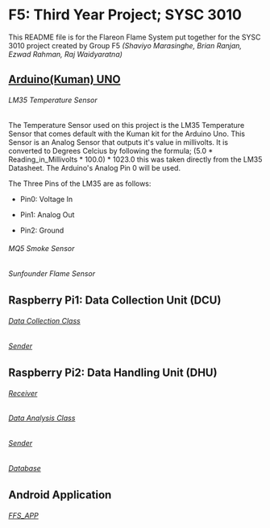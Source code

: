 # F5: Third Year Project; SYSC 3010
This README file is for the Flareon Flame System put together for the SYSC 3010 project created by Group F5
*(Shaviyo Marasinghe, Brian Ranjan, Ezwad Rahman, Raj Waidyaratna)*


## [Arduino(Kuman) UNO](https://github.com/ilhamrahman/F5/blob/master/Arduino/temperatureArduino.ino)
###### LM35 Temperature Sensor
The Temperature Sensor used on this project is the LM35 Temperature Sensor that comes default with the Kuman kit for the
Arduino Uno. This Sensor is an Analog Sensor that outputs it's value in millivolts. It is converted to Degrees Celcius
by following the formula; (5.0 * Reading_in_Millivolts * 100.0) * 1023.0 this was taken directly from the LM35 Datasheet.
The Arduino's Analog Pin 0 will be used. 

The Three Pins of the LM35 are as follows: 

- Pin0: Voltage In

- Pin1: Analog Out

- Pin2: Ground


###### MQ5 Smoke Sensor
###### Sunfounder Flame Sensor

## Raspberry Pi1: Data Collection Unit (DCU)
###### [Data Collection Class](https://github.com/ilhamrahman/F5/blob/master/DCU/src/DataCollectionClass.java)
###### [Sender](https://github.com/ilhamrahman/F5/blob/master/DCU/src/Sender.java)

## Raspberry Pi2: Data Handling Unit (DHU)
###### [Receiver](https://github.com/ilhamrahman/F5/blob/master/DHU/src/Receiver.java)
###### [Data Analysis Class](https://github.com/ilhamrahman/F5/blob/master/DHU/src/DataAnalysis.java)
###### [Sender](https://github.com/ilhamrahman/F5/blob/master/DHU/src/Sender.java)
###### [Database](https://github.com/ilhamrahman/F5/blob/master/Database2/src/database.java)

## Android Application
###### [FFS_APP](https://github.com/ilhamrahman/F5/tree/master/FFS_app)
